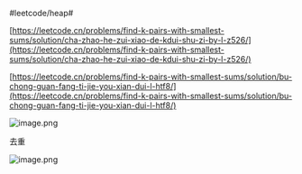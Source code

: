 #leetcode/heap#

[https://leetcode.cn/problems/find-k-pairs-with-smallest-sums/solution/cha-zhao-he-zui-xiao-de-kdui-shu-zi-by-l-z526/](https://leetcode.cn/problems/find-k-pairs-with-smallest-sums/solution/cha-zhao-he-zui-xiao-de-kdui-shu-zi-by-l-z526/)


[https://leetcode.cn/problems/find-k-pairs-with-smallest-sums/solution/bu-chong-guan-fang-ti-jie-you-xian-dui-l-htf8/](https://leetcode.cn/problems/find-k-pairs-with-smallest-sums/solution/bu-chong-guan-fang-ti-jie-you-xian-dui-l-htf8/)



![image.png](assets/image-20220622194157-b9cpdq1.png)

去重

![image.png](assets/image-20220622194205-51tmjrf.png)
